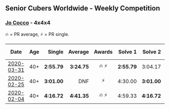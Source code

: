 ## Senior Cubers Worldwide - Weekly Competition
### [Jo Cocco](../jo_cocco.md) - 4x4x4

🔥 = PR average, ⚡ = PR single.

| Date | Age | Single | Average | Awards | Solve 1 | Solve 2 | Solve 3 | Solve 4 | Solve 5 | Video |
| :--: | :--: | --: | --: | :--: | --: | --: | --: | --: | --: | :-- |
| [2020-03-31](../../results/444/2020-03-31.md) | 40+ | **2:55.79** | **3:24.75** | 🔥 ⚡ | **2:55.79** | 3:04.17 | 4:14.30 | DNS | DNS | [Link](https://www.facebook.com/events/269276700734640/permalink/271293767199600/) |
| [2020-02-25](../../results/444/2020-02-25.md) | 40+ | **3:01.00** | DNF | ⚡ | 4:30.00 | **3:01.00** | DNS | DNS | DNS | [Link](https://www.facebook.com/events/805797596592397/permalink/809394926232664/) |
| [2020-02-04](../../results/444/2020-02-04.md) | 40+ | **4:16.72** | **4:41.35** | 🔥 ⚡ | 4:59.33 | **4:16.72** | 4:48.00 | DNS | DNS | [Link](https://www.facebook.com/JoCocco/videos/10156812603372109/) |


<!-- Global site tag (gtag.js) - Google Analytics -->
<script async src="https://www.googletagmanager.com/gtag/js?id=UA-86348435-3"></script>
<script>window.dataLayer = window.dataLayer || []; function gtag() {dataLayer.push(arguments);} gtag('js', new Date()); gtag('config', 'UA-86348435-3');</script>
